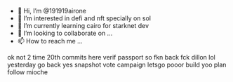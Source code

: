 - 👋 Hi, I’m @191919airone
- 👀 I’m interested in defi and nft specially on sol
- 🌱 I’m currently learning cairo for starknet dev
- 💞️ I’m looking to collaborate on ...
- 📫 How to reach me ...

ok not 2 time
20th commits here
verif passport
so fkn back
fck dillon
lol yesterday
go back yes
snapshot vote
campaign
letsgo
pooor
build
yoo
plan follow
mioche
